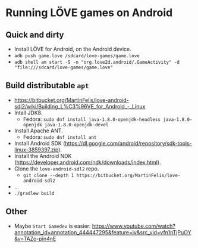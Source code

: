 Running LÖVE games on Android
=============================

## Quick and dirty
 - Install LÖVE for Android, on the Android device.
 - `adb push game.love /sdcard/love-games/game.love`
 - `adb shell am start -S -n "org.love2d.android/.GameActivity" -d "file:///sdcard/love-games/game.love"`

## Build distributable `apt`
 - https://bitbucket.org/MartinFelis/love-android-sdl2/wiki/Building_L%C3%96VE_for_Android_-_Linux
 - Intall JDK8.
   - Fedora: `sudo dnf install java-1.8.0-openjdk-headless java-1.8.0-openjdk java-1.8.0-openjdk-devel`
 - Install Apache ANT.
   - Fedora: `sudo dnf install ant`
 - Install Android SDK (https://dl.google.com/android/repository/sdk-tools-linux-3859397.zip).
 - Install the Android NDK (https://developer.android.com/ndk/downloads/index.html).
 - Clone the `love-android-sdl2` repo.
   - `git clone --depth 1 https://bitbucket.org/MartinFelis/love-android-sdl2`
 - ...
 - `./gradlew build`

## Other
 - Maybe `Start Gamedev` is easier: https://www.youtube.com/watch?annotation_id=annotation_444447295&feature=iv&src_vid=vfn1nTjPuOY&v=TAZo-pin4nE

